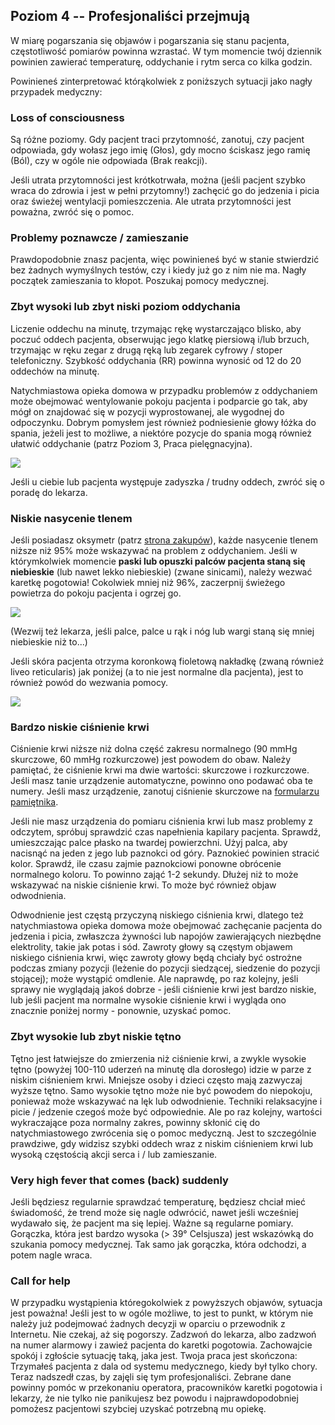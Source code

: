 ## Poziom 4 -- Profesjonaliści przejmują

W miarę pogarszania się objawów i pogarszania się stanu pacjenta, częstotliwość pomiarów powinna wzrastać. W tym momencie twój dziennik powinien zawierać temperaturę, oddychanie i rytm serca co kilka godzin.

Powinieneś zinterpretować którąkolwiek z poniższych sytuacji jako nagły przypadek medyczny:

### Loss of consciousness

Są różne poziomy. Gdy pacjent traci przytomność, zanotuj, czy pacjent odpowiada, gdy wołasz jego imię (Głos), gdy mocno ściskasz jego ramię (Ból), czy w ogóle nie odpowiada (Brak reakcji).

Jeśli utrata przytomności jest krótkotrwała, można (jeśli pacjent szybko wraca do zdrowia i jest w pełni przytomny!) zachęcić go do jedzenia i picia oraz świeżej wentylacji pomieszczenia. Ale utrata przytomności jest poważna, zwróć się o pomoc.

### Problemy poznawcze / zamieszanie

Prawdopodobnie znasz pacjenta, więc powinieneś być w stanie stwierdzić bez żadnych wymyślnych testów, czy i kiedy już go z nim nie ma. Nagły początek zamieszania to kłopot. Poszukaj pomocy medycznej.

### Zbyt wysoki lub zbyt niski poziom oddychania

Liczenie oddechu na minutę, trzymając rękę wystarczająco blisko, aby poczuć oddech pacjenta, obserwując jego klatkę piersiową i/lub brzuch, trzymając w ręku zegar z drugą ręką lub zegarek cyfrowy / stoper telefoniczny. Szybkość oddychania (RR) powinna wynosić od 12 do 20 oddechów na minutę. 

Natychmiastowa opieka domowa w przypadku problemów z oddychaniem może obejmować wentylowanie pokoju pacjenta i podparcie go tak, aby mógł on znajdować się w pozycji wyprostowanej, ale wygodnej do odpoczynku. Dobrym pomysłem jest również podniesienie głowy łóżka do spania, jeżeli jest to możliwe, a niektóre pozycje do spania mogą również ułatwić oddychanie (patrz Poziom 3, Praca pielęgnacyjna).

![](/images/dyspnoe.png)

Jeśli u ciebie lub pacjenta występuje zadyszka / trudny oddech, zwróć się o poradę do lekarza. 

### Niskie nasycenie tlenem

Jeśli posiadasz oksymetr (patrz [strona zakupów](/zakupy)), każde nasycenie tlenem niższe niż 95% może wskazywać na problem z oddychaniem. Jeśli w którymkolwiek momencie **paski lub opuszki palców pacjenta staną się niebieskie** (lub nawet lekko niebieskie) (zwane sinicami), należy wezwać karetkę pogotowia! Cokolwiek mniej niż 96%, zaczerpnij świeżego powietrza do pokoju pacjenta i ogrzej go.

![](/images/cyanosis.png)

(Wezwij też lekarza, jeśli palce, palce u rąk i nóg lub wargi staną się mniej niebieskie niż to...)

Jeśli skóra pacjenta otrzyma koronkową fioletową nakładkę (zwaną również liveo reticularis) jak poniżej (a to nie jest normalne dla pacjenta), jest to również powód do wezwania pomocy.

![](/images/livedo-reticularis.png)

### Bardzo niskie ciśnienie krwi

Ciśnienie krwi niższe niż dolna część zakresu normalnego (90 mmHg skurczowe, 60 mmHg rozkurczowe) jest powodem do obaw. Należy pamiętać, że ciśnienie krwi ma dwie wartości: skurczowe i rozkurczowe. Jeśli masz tanie urządzenie automatyczne, powinno ono podawać oba te numery. Jeśli masz urządzenie, zanotuj ciśnienie skurczowe na [formularzu pamiętnika](/images/covid-diary.pdf).

Jeśli nie masz urządzenia do pomiaru ciśnienia krwi lub masz problemy z odczytem, spróbuj sprawdzić czas napełnienia kapilary pacjenta. Sprawdź, umieszczając palce płasko na twardej powierzchni. Użyj palca, aby nacisnąć na jeden z jego lub paznokci od góry. Paznokieć powinien stracić kolor. Sprawdź, ile czasu zajmie paznokciowi ponowne obrócenie normalnego koloru. To powinno zająć 1-2 sekundy. Dłużej niż to może wskazywać na niskie ciśnienie krwi. To może być również objaw odwodnienia. 

Odwodnienie jest częstą przyczyną niskiego ciśnienia krwi, dlatego też natychmiastowa opieka domowa może obejmować zachęcanie pacjenta do jedzenia i picia, zwłaszcza żywności lub napojów zawierających niezbędne elektrolity, takie jak potas i sód. Zawroty głowy są częstym objawem niskiego ciśnienia krwi, więc zawroty głowy będą chciały być ostrożne podczas zmiany pozycji (leżenie do pozycji siedzącej, siedzenie do pozycji stojącej); może wystąpić omdlenie. Ale naprawdę, po raz kolejny, jeśli sprawy nie wyglądają jakoś dobrze - jeśli ciśnienie krwi jest bardzo niskie, lub jeśli pacjent ma normalne wysokie ciśnienie krwi i wygląda ono znacznie poniżej normy - ponownie, uzyskać pomoc.

### Zbyt wysokie lub zbyt niskie tętno

Tętno jest łatwiejsze do zmierzenia niż ciśnienie krwi, a zwykle wysokie tętno (powyżej 100-110 uderzeń na minutę dla dorosłego) idzie w parze z niskim ciśnieniem krwi. Mniejsze osoby i dzieci często mają zazwyczaj wyższe tętno. Samo wysokie tętno może nie być powodem do niepokoju, ponieważ może wskazywać na lęk lub odwodnienie. Techniki relaksacyjne i picie / jedzenie czegoś może być odpowiednie. Ale po raz kolejny, wartości wykraczające poza normalny zakres, powinny skłonić cię do natychmiastowego zwrócenia się o pomoc medyczną. Jest to szczególnie prawdziwe, gdy widzisz szybki oddech wraz z niskim ciśnieniem krwi lub wysoką częstością akcji serca i / lub zamieszanie. 

### Very high fever that comes (back) suddenly

Jeśli będziesz regularnie sprawdzać temperaturę, będziesz chciał mieć świadomość, że trend może się nagle odwrócić, nawet jeśli wcześniej wydawało się, że pacjent ma się lepiej. Ważne są regularne pomiary. Gorączka, która jest bardzo wysoka (> 39° Celsjusza) jest wskazówką do szukania pomocy medycznej. Tak samo jak gorączka, która odchodzi, a potem nagle wraca. 

### Call for help

W przypadku wystąpienia któregokolwiek z powyższych objawów, sytuacja jest poważna! Jeśli jest to w ogóle możliwe, to jest to punkt, w którym nie należy już podejmować żadnych decyzji w oparciu o przewodnik z Internetu. Nie czekaj, aż się pogorszy. Zadzwoń do lekarza, albo zadzwoń na numer alarmowy i zawieź pacjenta do karetki pogotowia. Zachowajcie spokój i zgłoście sytuację taką, jaka jest. Twoja praca jest skończona: Trzymałeś pacjenta z dala od systemu medycznego, kiedy był tylko chory. Teraz nadszedł czas, by zajęli się tym profesjonaliści. Zebrane dane powinny pomóc w przekonaniu operatora, pracowników karetki pogotowia i lekarzy, że nie tylko nie panikujesz bez powodu i najprawdopodobniej pomożesz pacjentowi szybciej uzyskać potrzebną mu opiekę.
